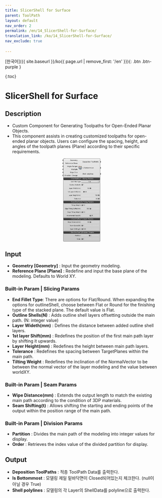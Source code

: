 ```yaml
---
title: SlicerShell for Surface
parent: ToolPath
layout: default
nav_order: 2
permalink: /en/14_SlicerShell-for-Surface/
translation_link: /ko/14_SlicerShell-for-Surface/
nav_exclude: true

---
```


<!-- [English]({{ site.baseurl }}/en{{ page.url | remove_first: '/ko' }}){: .btn .btn-purple } -->
[한국어]({{ site.baseurl }}/ko{{ page.url | remove_first: '/en' }}){: .btn .btn-purple }

{:toc}
# SlicerShell for Surface

## Description

* Custom Component for Generating Toolpaths for Open-Ended Planar Objects.
* This component assists in creating customized toolpaths for open-ended planar objects. Users can configure the spacing, height, and angles of the toolpath planes (Plane) according to their specific requirements.


<p align="center">  <img src="/assets/images/SlicerShellforSurface.png" align="center" width="25%"></p>


## Input

* **Geometry [Geometry]** : Input the geometry modeling.
* **Reference Plane [Plane]** : Redefine and input the base plane of the modeling. Defaults to World XY.

### Built-in Param | Slicing Params

* **End Fillet Type**: There are options for Flat/Round. When expanding the options for outlineShell, choose between Flat or Round for the finishing type of the stacked plane. The default value is Flat.
* **Outline Shells(N)** : Adds outline shell layers offsetting outside the main path. (N: integer value)
* **Layer Wideth(mm)** : Defines the distance between added outline shell layers.
* **1st layer Shift(mm)** :  Redefines the position of the first main path layer by shifting it upwards.
* **Layer Height(mm)** : Redefines the height between main path layers.
* **Tolerance** : Redefines the spacing between TargetPlanes within the main path.
* **Tilting Weight** :  Redefines the inclination of the NormalVector to be between the normal vector of the layer modeling and the value between worldXY.

### Built-in Param | Seam Params

* **Wipe Distance(mm)** : Extends the output length to match the existing main path according to the condition of 3DP materials.
* **Seam Shifting(t)** : Allows shifting the starting and ending points of the output within the position range of the main path.

### Built-in Param | Division Params

* **Partition** : Divides the main path of the modeling into integer values for display.
* **Order** : Retrieves the index value of the divided partition for display.

## Output

* **Deposition ToolPaths** : 적층 ToolPath Data를 출력한다.
* **Is Bottommost** : 모델링 제일 밑바닥면이 Closed되어있는지 체크한다. (null이 아닐 경우 True)
* **Shell polylines** : 모델링의 각 Layer의 ShellData를 polyline으로 출력한다.